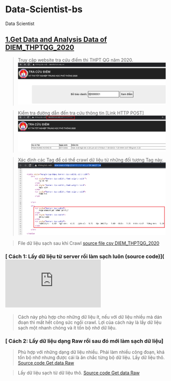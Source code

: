 # Data-Scientist-bs
 Data Scientist
## [1.Get Data and Analysis Data of DIEM_THPTQG_2020 ](https://github.com/TrG-1999/machine-learning-bs/tree/master/Data_Scientist/DIEM_THI_THPTQG_2020)
>Truy cập website tra cứu điểm thi THPT QG năm 2020.
![Image of game char](https://github.com/TrG-1999/machine-learning-bs/blob/master/Data_Scientist/DIEM_THI_THPTQG_2020/1.PNG)

>Kiểm tra đường dẫn đến tra cứu thông tin [Link HTTP POST]
![Image of game char](https://github.com/TrG-1999/machine-learning-bs/blob/master/Data_Scientist/DIEM_THI_THPTQG_2020/2.PNG)

>Xác định các Tag để có thể crawl dữ liệu từ những đối tượng Tag này.
![Image of game char](https://github.com/TrG-1999/machine-learning-bs/blob/master/Data_Scientist/DIEM_THI_THPTQG_2020/3.PNG)

>File dữ liệu sạch sau khi Crawl [source file csv DIEM_THPTQG_2020](https://github.com/TrG-1999/machine-learning-bs/blob/master/Data_Scientist/DIEM_THI_THPTQG_2020/kqthi_thptqg_2020.csv)
### [ Cách 1: Lấy dữ liệu từ server rồi làm sạch luôn (source code)](![Image of game char](https://github.com/TrG-1999/machine-learning-bs/blob/master/Data_Scientist/DIEM_THI_THPTQG_2020/crawl_Data_cleaning_2020.py)
>Cách này phù hợp cho những dữ liệu ít, nếu với dữ liệu nhiều mà dán đoạn thì mất hết công sức ngồi crawl. Lợi của cách này là lấy dữ liệu sạch một nhanh chóng và ít tốn bộ nhớ dữ liệu.

### [ Cách 2: Lấy dữ liệu dạng Raw rồi sau đó mới làm sạch dữ liệu]
>Phù hợp với những dạng dữ liệu nhiều. Phải làm nhiều công đoạn, khá tốn bộ nhớ nhưng được cái là ăn chắc từng bộ dữ liệu.
>Lấy dữ liệu thô.
[ Source code Get data Raw](https://github.com/TrG-1999/machine-learning-bs/blob/master/Data_Scientist/DIEM_THI_THPTQG_2020/get_raw_data_thptqg_2020.py)

>Lấy dữ liệu sạch từ dữ liệu thô.
[ Source code Get data Raw](https://github.com/TrG-1999/machine-learning-bs/blob/master/Data_Scientist/DIEM_THI_THPTQG_2020/get_clean_data_thptqg_2020.py)
